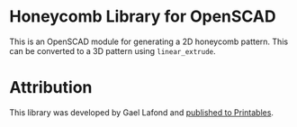 # Honeycomb Library for OpenSCAD

This is an OpenSCAD module for generating a 2D honeycomb pattern. This can be
converted to a 3D pattern using `linear_extrude`.

# Attribution

This library was developed by Gael Lafond and [published to
Printables][printables-attribution].


[printables-attribution]: https://printables.com/model/263718
